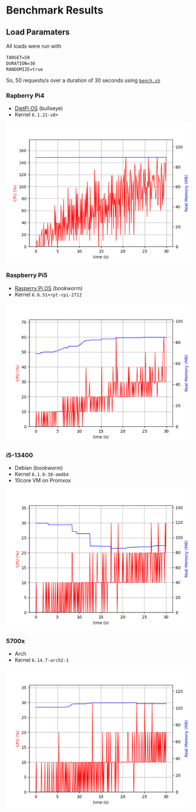 # Benchmark Results

## Load Paramaters

All loads were run with

```env
TARGET=50
DURATION=30
RANDOMIZE=true
```

So, 50 requests/s over a duration of 30 seconds using [`bench.sh`](../bench.sh)

### Rapberry Pi4

* [DietPi OS](https://dietpi.com/) (bullseye)
* Kernel `6.1.21-v8+`

![rpi4 results](plot_pi4.png)

### Raspberry Pi5

* [Rasperry Pi OS](https://www.raspberrypi.com/software/) (bookworm)
* Kernel `6.6.51+rpt-rpi-2712`

![rpi5 results](plot_pi5.png)

### i5-13400

* Debian (bookworm)
* Kernel `6.1.0-38-amd64`
* 10core VM on Promxox
  
![it-13400 results](plot_13400.png)

### 5700x

* Arch
* Kernel `6.14.7-arch2-1`
  
![5700x results](plot_5700x.png)